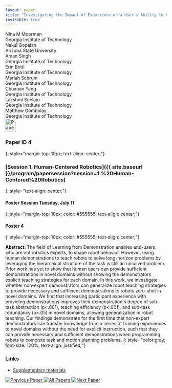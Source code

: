 ```yaml
---
layout: paper
title: "Investigating the Impact of Experience on a User's Ability to Perform Hierarchical Abstraction"
invisible: true
---
```

<div class="paper-authors">
<div class="paper-author-box">
    <div class="paper-author-name">Nina M Moorman</div>
    <div class="paper-author-uni">Georgia Institute of Technology</div>
</div>
<div class="paper-author-box">
    <div class="paper-author-name">Nakul Gopalan</div>
    <div class="paper-author-uni">Arizona State University</div>
</div>
<div class="paper-author-box">
    <div class="paper-author-name">Aman Singh</div>
    <div class="paper-author-uni">Georgia Institute of Technology</div>
</div>
<div class="paper-author-box">
    <div class="paper-author-name">Erin Botti</div>
    <div class="paper-author-uni">Georgia Institute of Technology</div>
</div>
<div class="paper-author-box">
    <div class="paper-author-name">Mariah Schrum</div>
    <div class="paper-author-uni">Georgia Institute of Technology</div>
</div>
<div class="paper-author-box">
    <div class="paper-author-name">Chuxuan Yang</div>
    <div class="paper-author-uni">Georgia Institute of Technology</div>
</div>
<div class="paper-author-box">
    <div class="paper-author-name">Lakshmi Seelam</div>
    <div class="paper-author-uni">Georgia Institute of Technology</div>
</div>
<div class="paper-author-box">
    <div class="paper-author-name">Matthew Gombolay</div>
    <div class="paper-author-uni">Georgia Institute of Technology</div>
</div>

</div><div class="paper-pdf">
<div> <a href="http://www.roboticsproceedings.org/rss19/p004.pdf"><img src="{{ site.baseurl }}/images/paper_link.png" alt="Paper Website" width = "33"  height = "40"/></a> </div>
</div>

### Paper ID 4
{: style="margin-top: 10px; text-align: center;"}

### [Session 1. Human-Centered Robotics]({{ site.baseurl }}/program/papersession?session=1.%20Human-Centered%20Robotics)
{: style="text-align: center;"}

#### Poster Session Tuesday, July 11
{: style="margin-top: 10px; color: #555555; text-align: center;"}

#### Poster 4
{: style="margin-top: 10px; color: #555555; text-align: center;"}

<b style="color: black;">Abstract: </b>The field of Learning from Demonstration enables end-users, who are not robotics experts, to shape robot behavior. However, using human demonstrations to teach robots to solve long-horizon problems by leveraging the hierarchical structure of the task is still an unsolved problem. Prior work has yet to show that human users can provide sufficient demonstrations in novel domains without showing the demonstrators explicit teaching strategies for each domain. In this work, we investigate whether non-expert demonstrators can generalize robot teaching strategies to provide necessary and sufficient demonstrations to robots zero-shot in novel domains. We find that increasing participant experience with providing demonstrations improves their demonstration's degree of sub-task abstraction (p<.001), teaching efficiency (p<.001), and sub-task redundancy (p<.05) in novel domains, allowing generalization in robot teaching. Our findings demonstrate for the first time that non-expert demonstrators can transfer knowledge from a series of training experiences to novel domains without the need for explicit instruction, such that they can provide necessary and sufficient demonstrations when programming robots to complete task and motion planning problems. 
{: style="color:gray; font-size: 120%; text-align: justified;"}


### Links
- [Supplementary materials](http://www.roboticsproceedings.org/rss19/p004_sup.zip)

<div class="paper-menu">
<a href="{{ site.baseurl }}/program/papers/003/"> <img src="{{ site.baseurl }}/images/previous_paper_icon.png" alt="Previous Paper" title="Previous Paper"/> </a>
<a href="{{ site.baseurl }}/program/papers"><img src="{{ site.baseurl }}/images/overview_icon.png" alt="All Papers" title="All Papers"/> </a>
<a href="{{ site.baseurl }}/program/papers/005/"> <img src="{{ site.baseurl }}/images/next_paper_icon.png" alt="Next Paper" title="Next Paper"/> </a>

</div>
